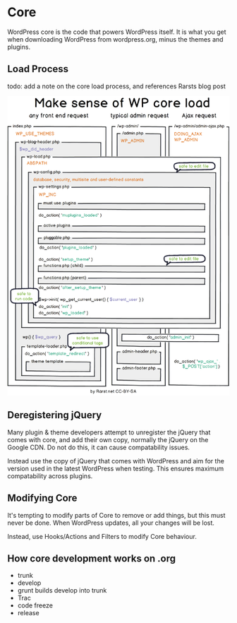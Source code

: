 # Core

WordPress core is the code that powers WordPress itself. It is what you get when downloading WordPress from wordpress.org, minus the themes and plugins.

## Load Process

todo: add a note on the core load process, and references Rarsts blog post

[![WordPress Core Load](../assets/wordpress_core_load.png)](../assets/wordpress_core_load.png)

## Deregistering jQuery

Many plugin & theme developers attempt to unregister the jQuery that comes with core, and add their own copy, normally the jQuery on the Google CDN. Do not do this, it can cause compatability issues.

Instead use the copy of jQuery that comes with WordPress and aim for the version used in the latest WordPress when testing. This ensures maximum compatability across plugins.

## Modifying Core

It's tempting to modify parts of Core to remove or add things, but this must never be done. When WordPress updates, all your changes will be lost.

Instead, use Hooks/Actions and Filters to modify Core behaviour.

## How core development works on .org

 - trunk
 - develop
 - grunt builds develop into trunk
 - Trac
 - code freeze
 - release
